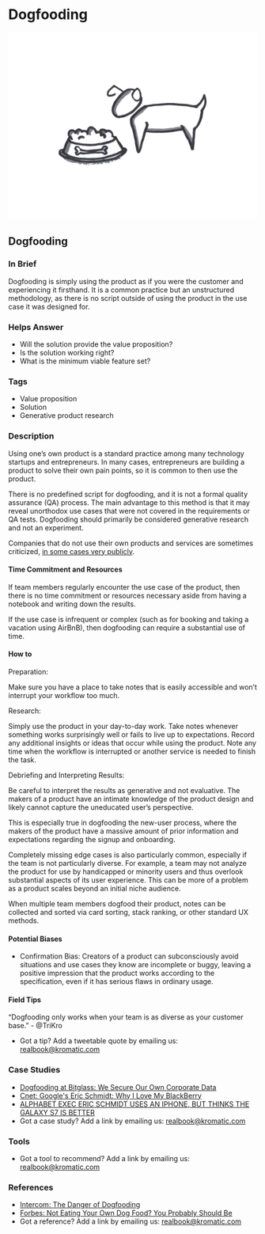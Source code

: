 # Dogfooding

![](../.gitbook/assets/illustration-dog-fooding.png)

## Dogfooding

### In Brief

Dogfooding is simply using the product as if you were the customer and experiencing it firsthand. It is a common practice but an unstructured methodology, as there is no script outside of using the product in the use case it was designed for.

### Helps Answer

* Will the solution provide the value proposition?
* Is the solution working right?
* What is the minimum viable feature set?

### Tags

* Value proposition
* Solution
* Generative product research

### Description

Using one’s own product is a standard practice among many technology startups and entrepreneurs. In many cases, entrepreneurs are building a product to solve their own pain points, so it is common to then use the product.

There is no predefined script for dogfooding, and it is not a formal quality assurance \(QA\) process. The main advantage to this method is that it may reveal unorthodox use cases that were not covered in the requirements or QA tests. Dogfooding should primarily be considered generative research and not an experiment.

Companies that do not use their own products and services are sometimes criticized, [in some cases very publicly](https://www.cnet.com/news/googles-eric-schmidt-why-i-love-my-blackberry/).

#### **Time Commitment and Resources** 

If team members regularly encounter the use case of the product, then there is no time commitment or resources necessary aside from having a notebook and writing down the results.

If the use case is infrequent or complex \(such as for booking and taking a vacation using AirBnB\), then dogfooding can require a substantial use of time.

#### How to

Preparation:

Make sure you have a place to take notes that is easily accessible and won’t interrupt your workflow too much.

Research:

Simply use the product in your day-to-day work. Take notes whenever something works surprisingly well or fails to live up to expectations. Record any additional insights or ideas that occur while using the product. Note any time when the workflow is interrupted or another service is needed to finish the task.

Debriefing and Interpreting Results:

Be careful to interpret the results as generative and not evaluative. The makers of a product have an intimate knowledge of the product design and likely cannot capture the uneducated user’s perspective.

This is especially true in dogfooding the new-user process, where the makers of the product have a massive amount of prior information and expectations regarding the signup and onboarding.

Completely missing edge cases is also particularly common, especially if the team is not particularly diverse. For example, a team may not analyze the product for use by handicapped or minority users and thus overlook substantial aspects of its user experience. This can be more of a problem as a product scales beyond an initial niche audience.

When multiple team members dogfood their product, notes can be collected and sorted via card sorting, stack ranking, or other standard UX methods.

#### Potential Biases

* Confirmation Bias: Creators of a product can subconsciously avoid situations and use cases they know are incomplete or buggy, leaving a positive impression that the product works according to the specification, even if it has serious flaws in ordinary usage.

#### Field Tips

“Dogfooding only works when your team is as diverse as your customer base.” - @TriKro

* Got a tip? Add a tweetable quote by emailing us: [realbook@kromatic.com](mailto:realbook@kromatic.com)

### Case Studies

* [Dogfooding at Bitglass: We Secure Our Own Corporate Data](http://www.bitglass.com/blog/dogfooding-at-bitglass-we-secure-our-own-corporate-data)
* [Cnet: Google's Eric Schmidt: Why I Love My BlackBerry](https://www.cnet.com/news/googles-eric-schmidt-why-i-love-my-blackberry/)
* [ALPHABET EXEC ERIC SCHMIDT USES AN IPHONE, BUT THINKS THE GALAXY S7 IS BETTER](http://www.digitaltrends.com/mobile/eric-schmidt-iphone-use/)
* Got a case study? Add a link by emailing us: [realbook@kromatic.com](mailto:realbook@kromatic.com) 

### Tools

* Got a tool to recommend? Add a link by emailing us: [realbook@kromatic.com](mailto:realbook@kromatic.com)

### References

* [Intercom: The Danger of Dogfooding](https://blog.intercom.com/the-danger-of-dogfooding/)
* [Forbes: Not Eating Your Own Dog Food? You Probably Should Be](http://www.forbes.com/sites/michaeldefranco/2014/03/04/not-eating-your-own-dog-food-you-probably-should-be-2/#6d2f7ad51d6e)
* Got a reference? Add a link by emailing us: [realbook@kromatic.com](https://github.com/trikro/the-real-startup-book/tree/6a17bc36666863334ffdefad4f2a9abf3e12ce13/part5-generative_product_research/realbook@kromatic.com)

